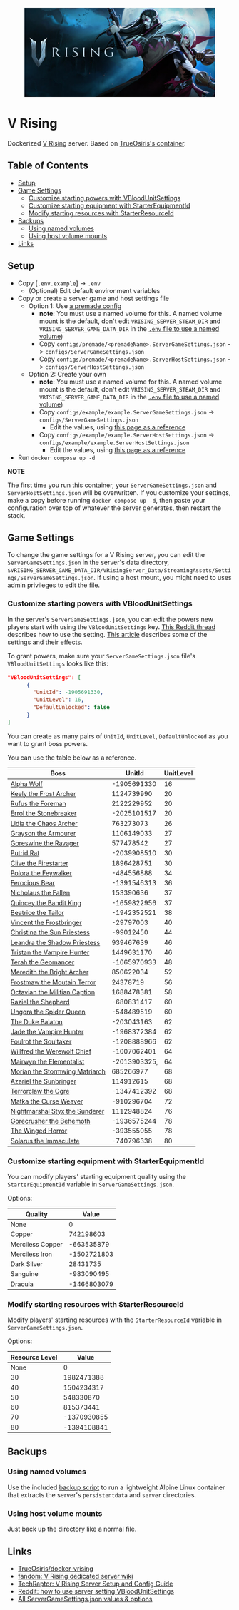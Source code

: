 <!-- V Rising image -->
<p align="center">
  <a href="https://github.com/redjax/docker_templates">
    <picture>
      <source media="(prefers-color-scheme: dark)" srcset="./vrising-banner.jpg">
      <img src="./vrising-banner.jpg" height="200">
    </picture>
  </a>
</p>

# V Rising <!-- omit in toc -->

Dockerized [V Rising](https://store.steampowered.com/app/1604030/V_Rising/) server. Based on [TrueOsiris's container](https://github.com/TrueOsiris/docker-vrising).

## Table of Contents <!-- omit in toc -->

- [Setup](#setup)
- [Game Settings](#game-settings)
  - [Customize starting powers with VBloodUnitSettings](#customize-starting-powers-with-vbloodunitsettings)
  - [Customize starting equipment with StarterEquipmentId](#customize-starting-equipment-with-starterequipmentid)
  - [Modify starting resources with StarterResourceId](#modify-starting-resources-with-starterresourceid)
- [Backups](#backups)
  - [Using named volumes](#using-named-volumes)
  - [Using host volume mounts](#using-host-volume-mounts)
- [Links](#links)

## Setup

- Copy [`.env.example`] -> `.env`
  - (Optional) Edit default environment variables
- Copy or create a server game and host settings file
  - Option 1: Use [a premade config](./configs/premade/)
    - **note**: You must use a named volume for this. A named volume mount is the default, don't edit `VRISING_SERVER_STEAM_DIR` and `VRISING_SERVER_GAME_DATA_DIR` in the [`.env` file to use a named volume](./.env.example))
    - Copy `configs/premade/<premadeName>.ServerGameSettings.json` -> `configs/ServerGameSettings.json`
    - Copy `configs/premade/<premadeName>.ServerHostSettings.json` -> `configs/ServerHostSettings.json`
  - Option 2: Create your own
    - **note**: You must use a named volume for this. A named volume mount is the default, don't edit `VRISING_SERVER_STEAM_DIR` and `VRISING_SERVER_GAME_DATA_DIR` in the [`.env` file to use a named volume](./.env.example))
    - Copy `configs/example/example.ServerGameSettings.json` -> `configs/ServerGameSettings.json`
      - Edit the values, using [this page as a reference](https://wiki.indifferentbroccoli.com/VRising/Settings)
    - Copy `configs/example/example.ServerHostSettings.json` -> `configs/example/example.ServerHostSettings.json`
      - Edit the values, using [this page as a reference](https://kosgames.com/v-rising-server-settings-guide-serverhostsettings-json-file-23200/)
- Run `docker compose up -d`

**NOTE**

The first time you run this container, your `ServerGameSettings.json` and `ServerHostSettings.json` will be overwritten. If you customize your settings, make a copy before running `docker compose up -d`, then paste your configuration over top of whatever the server generates, then restart the stack.

## Game Settings

To change the game settings for a V Rising server, you can edit the `ServerGameSettings.json` in the server's data directory, `$VRISING_SERVER_GAME_DATA_DIR/VRisingServer_Data/StreamingAssets/Settings/ServerGameSettings.json`. If using a host mount, you might need to uses admin privileges to edit the file.

### Customize starting powers with VBloodUnitSettings

In the server's `ServerGameSettings.json`, you can edit the powers new players start with using the `VBloodUnitSettings` key. [This Reddit thread](https://www.reddit.com/r/vrising/comments/vbd6e2/how_to_use_server_setting_vbloodunitsettings/) describes how to use the setting. [This article](https://techraptor.net/gaming/guides/v-rising-server-setup-and-config-guide) describes some of the settings and their effects.

To grant powers, make sure your `ServerGameSettings.json` file's `VBloodUnitSettings` looks like this:

```json
"VBloodUnitSettings": [
      {
        "UnitId": -1905691330,
        "UnitLevel": 16, 
        "DefaultUnlocked": false
      }
]
```

You can create as many pairs of `UnitId`, `UnitLevel`, `DefaultUnlocked` as you want to grant boss powers.

You can use the table below as a reference.

| Boss                                                                                     | UnitId       | UnitLevel |
| ---------------------------------------------------------------------------------------- | ------------ | --------- |
| [Alpha Wolf](https://vrisingwiki.net/Alpha_Wolf)                                         | -1905691330  | 16        |
| [Keely the Frost Archer](https://vrisingwiki.net/Keely_the_Frost_Archer)                 | 1124739990   | 20        |
| [Rufus the Foreman](https://vrisingwiki.net/Rufus_the_Foreman)                           | 2122229952   | 20        |
| [Errol the Stonebreaker](https://vrisingwiki.net/Errol_the_Stonebreaker)                 | -2025101517  | 20        |
| [Lidia the Chaos Archer](https://vrisingwiki.net/Lidia_the_Chaos_Archer)                 | 763273073    | 26        |
| [Grayson the Armourer](https://vrisingwiki.net/Grayson_the_Armourer)                     | 1106149033   | 27        |
| [Goreswine the Ravager](https://vrisingwiki.net/Goreswine_the_Ravager)                   | 577478542    | 27        |
| [Putrid Rat](https://vrisingwiki.net/Putrid_Rat)                                         | -2039908510  | 30        |
| [Clive the Firestarter](https://vrisingwiki.net/Clive_the_Firestarter)                   | 1896428751   | 30        |
| [Polora the Feywalker](https://vrisingwiki.net/Polora_the_Feywalker)                     | -484556888   | 34        |
| [Ferocious Bear](https://vrisingwiki.net/Ferocious_Bear)                                 | -1391546313  | 36        |
| [Nicholaus the Fallen](https://vrisingwiki.net/Nicholaus_the_Fallen)                     | 153390636    | 37        |
| [Quincey the Bandit King](https://vrisingwiki.net/Quincey_the_Bandit_King)               | -1659822956  | 37        |
| [Beatrice the Tailor](https://vrisingwiki.net/Beatrice_the_Tailor)                       | -1942352521  | 38        |
| [Vincent the Frostbringer](https://vrisingwiki.net/Vincent_the_Frostbringer)             | -29797003    | 40        |
| [Christina the Sun Priestess](https://vrisingwiki.net/Christina_the_Sun_Priestess)       | -99012450    | 44        |
| [Leandra the Shadow Priestess](https://vrisingwiki.net/Leandra_the_Shadow_Priestess)     | 939467639    | 46        |
| [Tristan the Vampire Hunter](https://vrisingwiki.net/Tristan_the_Vampire_Hunter)         | 1449631170   | 46        |
| [Terah the Geomancer](https://vrisingwiki.net/Terah_the_Geomancer)                       | -1065970933  | 48        |
| [Meredith the Bright Archer](https://vrisingwiki.net/Meredith_the_Bright_Archer)         | 850622034    | 52        |
| [Frostmaw the Moutain Terror](https://vrisingwiki.net/Frostmaw_the_Mountain_Terror)      | 24378719     | 56        |
| [Octavian the Militian Caption](https://vrisingwiki.net/Octavian_the_Militia_Captain)    | 1688478381   | 58        |
| [Raziel the Shepherd](https://vrisingwiki.net/Raziel_the_Shepherd)                       | -680831417   | 60        |
| [Ungora the Spider Queen](https://vrisingwiki.net/Ungora_the_Spider_Queen)               | -548489519   | 60        |
| [The Duke Balaton](https://vrisingwiki.net/The_Duke_of_Balaton)                          | -203043163   | 62        |
| [Jade the Vampire Hunter](https://vrisingwiki.net/Jade_the_Vampire_Hunter)               | -1968372384  | 62        |
| [Foulrot the Soultaker](https://vrisingwiki.net/Foulrot_the_Soultaker)                   | -1208888966  | 62        |
| [Willfred the Werewolf Chief](https://vrisingwiki.net/Willfred_the_Werewolf_Chief)       | -1007062401  | 64        |
| [Mairwyn the Elementalist](https://vrisingwiki.net/Mairwyn_the_Elementalist)             | -2013903325, | 64        |
| [Morian the Stormwing Matriarch](https://vrisingwiki.net/Morian_the_Stormwing_Matriarch) | 685266977    | 68        |
| [Azariel the Sunbringer](https://vrisingwiki.net/Azariel_the_Sunbringer)                 | 114912615    | 68        |
| [Terrorclaw the Ogre](https://vrisingwiki.net/Terrorclaw_the_Ogre)                       | -1347412392  | 68        |
| [Matka the Curse Weaver](https://vrisingwiki.net/Matka_the_Curse_Weaver)                 | -910296704   | 72        |
| [Nightmarshal Styx the Sunderer](https://vrisingwiki.net/Nightmarshal_Styx_the_Sunderer) | 1112948824   | 76        |
| [Gorecrusher the Behemoth](https://vrisingwiki.net/Gorecrusher_the_Behemoth)             | -1936575244  | 78        |
| [The Winged Horror](https://vrisingwiki.net/The_Winged_Horror)                           | -393555055   | 78        |
| [Solarus the Immaculate](https://vrisingwiki.net/Solarus_the_Immaculate)                 | -740796338   | 80        |

### Customize starting equipment with StarterEquipmentId

You can modify players' starting equipment quality using the `StarterEquipmentId` variable in `ServerGameSettings.json`.

Options:

| Quality          | Value       |
| ---------------- | ----------- |
| None             | 0           |
| Copper           | 742198603   |
| Merciless Copper | -663535879  |
| Merciless Iron   | -1502721803 |
| Dark Silver      | 28431735    |
| Sanguine         | -983090495  |
| Dracula          | -1466803079 |

### Modify starting resources with StarterResourceId

Modify players' starting resources with the `StarterResourceId` variable in `ServerGameSettings.json`.

Options:

| Resource Level | Value       |
| -------------- | ----------- |
| None           | 0           |
| 30             | 1982471388  |
| 40             | 1504234317  |
| 50             | 548330870   |
| 60             | 815373441   |
| 70             | -1370930855 |
| 80             | -1394108841 |

## Backups

### Using named volumes

Use the included [backup script](./scripts/backup_vrising_server.sh) to run a lightweight Alpine Linux container that extracts the server's `persistentdata` and `server` directories.

### Using host volume mounts

Just back up the directory like a normal file.

## Links

- [TrueOsiris/docker-vrising](https://github.com/TrueOsiris/docker-vrising)
- [fandom: V Rising dedicated server wiki](https://vrising.fandom.com/wiki/V_Rising_Dedicated_Server)
- [TechRaptor: V Rising Server Setup and Config Guide](https://techraptor.net/gaming/guides/v-rising-server-setup-and-config-guide)
- [Reddit: how to use server setting VBloodUnitSettings](https://www.reddit.com/r/vrising/comments/vbd6e2/how_to_use_server_setting_vbloodunitsettings/)
- [All ServerGameSettings.json values & options](https://wiki.indifferentbroccoli.com/VRising/Settings)
